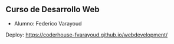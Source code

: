 ## Curso de Desarrollo Web

- Alumno: Federico Varayoud

Deploy: https://coderhouse-fvarayoud.github.io/webdevelopment/
